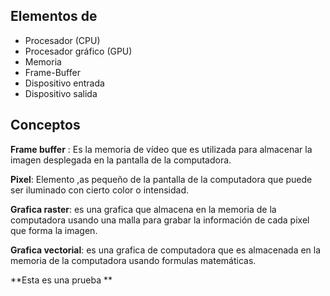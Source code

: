 
## Elementos de 
* Procesador (CPU)
* Procesador gráfico (GPU)
* Memoria
* Frame-Buffer
* Dispositivo entrada
* Dispositivo salida


## Conceptos

**Frame buffer** : Es la memoria de vídeo que es utilizada para almacenar la imagen desplegada en la pantalla de la computadora.

**Pixel**: Elemento ,as pequeño de la pantalla de la computadora que puede ser iluminado con cierto color o intensidad.

**Grafica raster**: es una grafica que almacena en la memoria de la computadora usando una malla para grabar la información de cada pixel que forma la imagen.

**Grafica vectorial**: es una grafica de computadora que es almacenada en la memoria de la computadora usando formulas matemáticas.

**Esta es una prueba **
